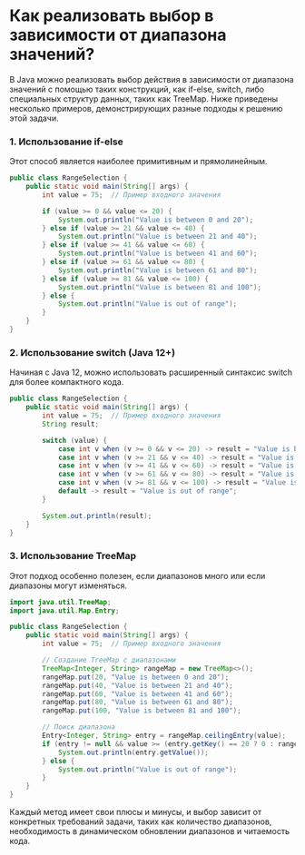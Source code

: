 # Как реализовать выбор в зависимости от диапазона значений?

В Java можно реализовать выбор действия в зависимости от диапазона значений с помощью таких конструкций, как if-else, switch, либо специальных структур данных, таких как TreeMap. Ниже приведены несколько примеров, демонстрирующих разные подходы к решению этой задачи.

### 1. Использование if-else
Этот способ является наиболее примитивным и прямолинейным.

```java
public class RangeSelection {
    public static void main(String[] args) {
        int value = 75;  // Пример входного значения

        if (value >= 0 && value <= 20) {
            System.out.println("Value is between 0 and 20");
        } else if (value >= 21 && value <= 40) {
            System.out.println("Value is between 21 and 40");
        } else if (value >= 41 && value <= 60) {
            System.out.println("Value is between 41 and 60");
        } else if (value >= 61 && value <= 80) {
            System.out.println("Value is between 61 and 80");
        } else if (value >= 81 && value <= 100) {
            System.out.println("Value is between 81 and 100");
        } else {
            System.out.println("Value is out of range");
        }
    }
}
```

### 2. Использование switch (Java 12+)
Начиная с Java 12, можно использовать расширенный синтаксис switch для более компактного кода.

```java
public class RangeSelection {
    public static void main(String[] args) {
        int value = 75;  // Пример входного значения
        String result;

        switch (value) {
            case int v when (v >= 0 && v <= 20) -> result = "Value is between 0 and 20";
            case int v when (v >= 21 && v <= 40) -> result = "Value is between 21 and 40";
            case int v when (v >= 41 && v <= 60) -> result = "Value is between 41 and 60";
            case int v when (v >= 61 && v <= 80) -> result = "Value is between 61 and 80";
            case int v when (v >= 81 && v <= 100) -> result = "Value is between 81 and 100";
            default -> result = "Value is out of range";
        }

        System.out.println(result);
    }
}
```

### 3. Использование TreeMap
Этот подход особенно полезен, если диапазонов много или если диапазоны могут изменяться.

```java
import java.util.TreeMap;
import java.util.Map.Entry;

public class RangeSelection {
    public static void main(String[] args) {
        int value = 75;  // Пример входного значения

        // Создание TreeMap с диапазонами
        TreeMap<Integer, String> rangeMap = new TreeMap<>();
        rangeMap.put(20, "Value is between 0 and 20");
        rangeMap.put(40, "Value is between 21 and 40");
        rangeMap.put(60, "Value is between 41 and 60");
        rangeMap.put(80, "Value is between 61 and 80");
        rangeMap.put(100, "Value is between 81 and 100");

        // Поиск диапазона
        Entry<Integer, String> entry = rangeMap.ceilingEntry(value);
        if (entry != null && value >= (entry.getKey() == 20 ? 0 : rangeMap.lowerKey(entry.getKey()) + 1)) {
            System.out.println(entry.getValue());
        } else {
            System.out.println("Value is out of range");
        }
    }
}
```

Каждый метод имеет свои плюсы и минусы, и выбор зависит от конкретных требований задачи, таких как количество диапазонов, необходимость в динамическом обновлении диапазонов и читаемость кода.